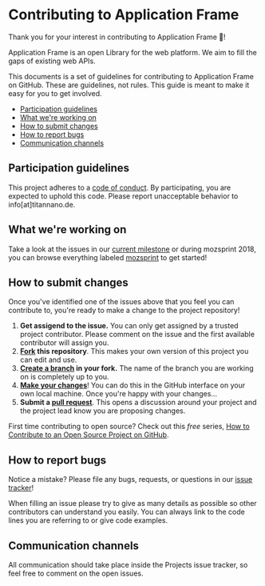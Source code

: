 # Contributing to Application Frame

Thank you for your interest in contributing to Application Frame :tada:! 

Application Frame is an open Library for the web platform. We aim to fill the gaps of existing web APIs.

This documents is a set of guidelines for contributing to Application Frame on GitHub. These are guidelines, not rules. This guide is meant to make it easy for you to get involved.

* [Participation guidelines](#participation-guidelines)
* [What we're working on](#what-were-working-on)
* [How to submit changes](#how-to-submit-changes)
* [How to report bugs](#how-to-report-bugs)
* [Communication channels](#communication-channels)

## Participation guidelines

This project adheres to a [code of conduct](https://www.mozilla.org/en-US/about/governance/policies/participation/). By participating, you are expected to uphold this code. Please report unacceptable behavior to info[at]titannano.de.

## What we're working on

Take a look at the issues in our [current milestone](https://github.com/TitanNanoDE/ApplicationFrame/milestone/3) or during mozsprint 2018, you can browse everything labeled [mozsprint](https://github.com/TitanNanoDE/ApplicationFrame/labels/mozsprint) to get started!

## How to submit changes

Once you've identified one of the issues above that you feel you can contribute to, you're ready to make a change to the project repository!
 
1. **Get assigend to the issue.** You can only get assigned by a trusted project contributor. Please comment on the issue and the first available contributor will assign you.
2. **[Fork](https://help.github.com/articles/fork-a-repo/) this repository**. This makes your own version of this project you can edit and use.
3. **[Create a branch](https://help.github.com/articles/creating-and-deleting-branches-within-your-repository/) in your fork.** The name of the branch you are working on is completely up to you.
4. **[Make your changes](https://guides.github.com/activities/forking/#making-changes)**! You can do this in the GitHub interface on your own local machine. Once you're happy with your changes...
5. **Submit a [pull request](https://help.github.com/articles/proposing-changes-to-a-project-with-pull-requests/)**. This opens a discussion around your project and  the project lead know you are proposing changes.

First time contributing to open source? Check out this *free* series, [How to Contribute to an Open Source Project on GitHub](https://egghead.io/series/how-to-contribute-to-an-open-source-project-on-github).

## How to report bugs

Notice a mistake? Please file any bugs, requests, or questions in our [issue tracker](https://github.com/TitanNanoDE/ApplicationFrame/issues)!

When filling an issue please try to give as many details as possible so other contributors can understand you easily. You can always link to the code lines you are referring to or give code examples.

## Communication channels

All communication should take place inside the Projects issue tracker, so feel free to comment on the open issues.
